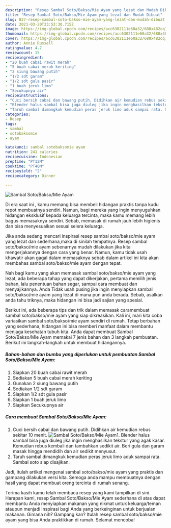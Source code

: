 ```yaml
---
description: "Resep Sambal Soto/Bakso/Mie Ayam yang lezat dan Mudah Dibuat"
title: "Resep Sambal Soto/Bakso/Mie Ayam yang lezat dan Mudah Dibuat"
slug: 827-resep-sambal-soto-bakso-mie-ayam-yang-lezat-dan-mudah-dibuat
date: 2021-03-20T23:53:30.715Z
image: https://img-global.cpcdn.com/recipes/acc6302111e60a32/680x482cq70/sambal-sotobaksomie-ayam-foto-resep-utama.jpg
thumbnail: https://img-global.cpcdn.com/recipes/acc6302111e60a32/680x482cq70/sambal-sotobaksomie-ayam-foto-resep-utama.jpg
cover: https://img-global.cpcdn.com/recipes/acc6302111e60a32/680x482cq70/sambal-sotobaksomie-ayam-foto-resep-utama.jpg
author: Annie Russell
ratingvalue: 4.7
reviewcount: 15
recipeingredient:
- "20 buah cabai rawit merah"
- "5 buah cabai merah keriting"
- "2 siung bawang putih"
- "1/2 sdt garam"
- "1/2 sdt gula pasir"
- "1 buah jeruk limo"
- "Secukupnya air"
recipeinstructions:
- "Cuci bersih cabai dan bawang putih. Didihkan air kemudian rebus sekitar 10 menit."
- "Blender halus sambal bisa juga diuleg jika ingin menghasilkan tekstur yang agak kasar. Kemudian rebus kembali dan tambahkan sedikit air. Beri gula dan garam masak hingga mendidih dan air sedikit menyusut."
- "Taruh sambal dimangkuk kemudian peras jeruk limo aduk sampai rata. Sambal soto siap disajikan."
categories:
- Resep
tags:
- sambal
- sotobaksomie
- ayam

katakunci: sambal sotobaksomie ayam 
nutrition: 241 calories
recipecuisine: Indonesian
preptime: "PT12M"
cooktime: "PT40M"
recipeyield: "2"
recipecategory: Dinner

---
```



![Sambal Soto/Bakso/Mie Ayam](https://img-global.cpcdn.com/recipes/acc6302111e60a32/680x482cq70/sambal-sotobaksomie-ayam-foto-resep-utama.jpg)

Di era  saat ini , kamu memang bisa membeli hidangan praktis tanpa kudu repot membuatnya sendiri. Namun, bagi mereka yang ingin menyuguhkan hidangan eksklusif kepada keluarga tercinta, maka kamu memang lebih bagus memasaknya sendiri. Sebab, memasak di rumah jauh lebih higienis dan bisa menyesuaikan sesuai selera keluarga.

Jika anda sedang mencari inspirasi resep sambal soto/bakso/mie ayam yang lezat dan sederhana,maka di sinilah tempatnya. Resep sambal soto/bakso/mie ayam  sebenarnya mudah dilakukan jika kita mengerjakannya dengan cara yang benar. Namun, kamu tidak usah khawatir akan gagal dalam memasaknya 
sebab dalam artikel ini kita akan membahas sambal soto/bakso/mie ayam dengan tepat.  



Nah bagi kamu yang akan memasak sambal soto/bakso/mie ayam yang lezat, ada beberapa tahap yang dapat dikerjakan, pertama memilih jenis bahan, lalu penentuan bahan segar, sampai cara membuat dan menyajikannya. Anda Tidak usah pusing jika ingin menyiapkan sambal soto/bakso/mie ayam yang lezat di mana pun anda berada. Sebab, asalkan anda  tahu triknya, maka hidangan ini bisa jadi sajian yang spesial.

Berikut ini, ada beberapa tips dan trik dalam memasak caramembuat sambal soto/bakso/mie ayam yang siap dikreasikan. Kali ini, mari kita coba variasikan sambal soto/bakso/mie ayam sendiri di rumah. Tetap berbahan yang sederhana, hidangan ini bisa memberi manfaat dalam membantu menjaga kesehatan tubuh kita. Anda dapat membuat Sambal Soto/Bakso/Mie Ayam memakai 7 jenis bahan dan 3 langkah pembuatan. Berikut ini langkah-langkah untuk membuat hidangannya.

<!--inarticleads1-->

##### Bahan-bahan dan bumbu yang diperlukan untuk pembuatan Sambal Soto/Bakso/Mie Ayam:

1. Siapkan 20 buah cabai rawit merah
1. Sediakan 5 buah cabai merah keriting
1. Gunakan 2 siung bawang putih
1. Sediakan 1/2 sdt garam
1. Siapkan 1/2 sdt gula pasir
1. Siapkan 1 buah jeruk limo
1. Siapkan Secukupnya air




<!--inarticleads2-->

##### Cara membuat Sambal Soto/Bakso/Mie Ayam:

1. Cuci bersih cabai dan bawang putih. Didihkan air kemudian rebus sekitar 10 menit.
<img src="https://img-global.cpcdn.com/steps/c480d761f03c565a/160x128cq70/sambal-sotobaksomie-ayam-langkah-memasak-1-foto.jpg" alt="Sambal Soto/Bakso/Mie Ayam">1. Blender halus sambal bisa juga diuleg jika ingin menghasilkan tekstur yang agak kasar. Kemudian rebus kembali dan tambahkan sedikit air. Beri gula dan garam masak hingga mendidih dan air sedikit menyusut.
1. Taruh sambal dimangkuk kemudian peras jeruk limo aduk sampai rata. Sambal soto siap disajikan.




Jadi, itulah artikel mengenai  sambal soto/bakso/mie ayam  yang praktis dan gampang dilakukan versi kita. Semoga anda mampu membuatnya dengan hasil yang dapat membuat oreng tercinta di rumah senang. 

Terima kasih kamu telah membaca resep yang kami tampilkan di sini. Harapan kami, resep  Sambal Soto/Bakso/Mie Ayam sederhana di atas dapat membantu Anda menyiapkan makanan yang nikmat untuk keluarga/teman ataupun menjadi inspirasi bagi Anda yang berkeinginan untuk berjualan makanan. Gimana nih? Gampang kan? Itulah resep sambal soto/bakso/mie ayam yang bisa Anda praktikkan di rumah. Selamat mencoba!

